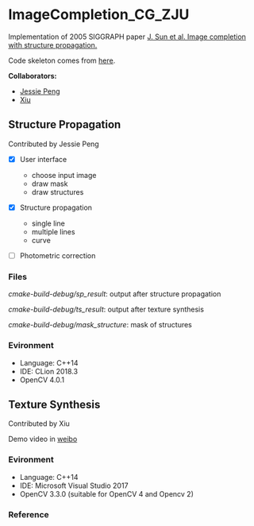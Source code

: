 # ImageCompletion_CG_ZJU

Implementation of 2005 SIGGRAPH paper [J. Sun et al. Image completion with structure propagation.](https://www.microsoft.com/en-us/research/wp-content/uploads/2016/02/siggraph05_0265_final.pdf)


Code skeleton comes from [here](http://www.cad.zju.edu.cn/home/gfzhang/course/computational-photography/proj2-completion/completion.html).

**Collaborators:**

- [Jessie Peng](https://github.com/jessiepyx)
- [Xiu](https://github.com/Hap-Hugh)

## Structure Propagation

Contributed by Jessie Peng

- [x] User interface
  - choose input image
  - draw mask
  - draw structures
  
- [x] Structure propagation
  - single line
  - multiple lines
  - curve
  
- [ ] Photometric correction

### Files

*cmake-build-debug/sp_result*: output after structure propagation

*cmake-build-debug/ts_result*: output after texture synthesis

*cmake-build-debug/mask_structure*: mask of structures

### Evironment

- Language: C++14
- IDE: CLion 2018.3
- OpenCV 4.0.1

## Texture Synthesis

Contributed by Xiu

Demo video in [weibo](https://m.weibo.cn/status/4380715229967145?wm=3333_2001&from=1095193010&sourcetype=qq&featurecode=newtitle)

### Evironment

- Language: C++14
- IDE: Microsoft Visual Studio 2017
- OpenCV 3.3.0 (suitable for OpenCV 4 and Opencv 2)

### Reference
